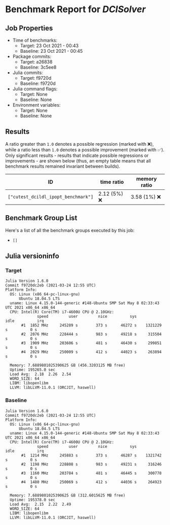 # Benchmark Report for *DCISolver*

## Job Properties
* Time of benchmarks:
    - Target: 23 Oct 2021 - 00:43
    - Baseline: 23 Oct 2021 - 00:45
* Package commits:
    - Target: a26838
    - Baseline: 3c5ee8
* Julia commits:
    - Target: f9720d
    - Baseline: f9720d
* Julia command flags:
    - Target: None
    - Baseline: None
* Environment variables:
    - Target: None
    - Baseline: None

## Results
A ratio greater than `1.0` denotes a possible regression (marked with :x:), while a ratio less
than `1.0` denotes a possible improvement (marked with :white_check_mark:). Only significant results - results
that indicate possible regressions or improvements - are shown below (thus, an empty table means that all
benchmark results remained invariant between builds).

| ID                                  | time ratio    | memory ratio  |
|-------------------------------------|---------------|---------------|
| `["cutest_dcildl_ipopt_benchmark"]` | 2.12 (5%) :x: | 3.58 (1%) :x: |

## Benchmark Group List
Here's a list of all the benchmark groups executed by this job:

- `[]`

## Julia versioninfo

### Target
```
Julia Version 1.6.0
Commit f9720dc2eb (2021-03-24 12:55 UTC)
Platform Info:
  OS: Linux (x86_64-pc-linux-gnu)
      Ubuntu 18.04.5 LTS
  uname: Linux 4.15.0-144-generic #148-Ubuntu SMP Sat May 8 02:33:43 UTC 2021 x86_64 x86_64
  CPU: Intel(R) Core(TM) i7-4600U CPU @ 2.10GHz: 
              speed         user         nice          sys         idle          irq
       #1  1852 MHz     245289 s        373 s      46272 s    1321229 s          0 s
       #2  2076 MHz     228444 s        983 s      49218 s     315504 s          0 s
       #3  1909 MHz     203606 s        481 s      46430 s     299851 s          0 s
       #4  2029 MHz     250009 s        412 s      44023 s     263894 s          0 s
       
  Memory: 7.6889801025390625 GB (456.3203125 MB free)
  Uptime: 195265.0 sec
  Load Avg:  2.18  2.26  2.54
  WORD_SIZE: 64
  LIBM: libopenlibm
  LLVM: libLLVM-11.0.1 (ORCJIT, haswell)
```

### Baseline
```
Julia Version 1.6.0
Commit f9720dc2eb (2021-03-24 12:55 UTC)
Platform Info:
  OS: Linux (x86_64-pc-linux-gnu)
      Ubuntu 18.04.5 LTS
  uname: Linux 4.15.0-144-generic #148-Ubuntu SMP Sat May 8 02:33:43 UTC 2021 x86_64 x86_64
  CPU: Intel(R) Core(TM) i7-4600U CPU @ 2.10GHz: 
              speed         user         nice          sys         idle          irq
       #1  1214 MHz     245883 s        373 s      46287 s    1321742 s          0 s
       #2  1198 MHz     228808 s        983 s      49231 s     316246 s          0 s
       #3  1160 MHz     203784 s        481 s      46445 s     300778 s          0 s
       #4  1480 MHz     250069 s        412 s      44036 s     264923 s          0 s
       
  Memory: 7.6889801025390625 GB (312.6015625 MB free)
  Uptime: 195378.0 sec
  Load Avg:  2.15  2.22  2.49
  WORD_SIZE: 64
  LIBM: libopenlibm
  LLVM: libLLVM-11.0.1 (ORCJIT, haswell)
```